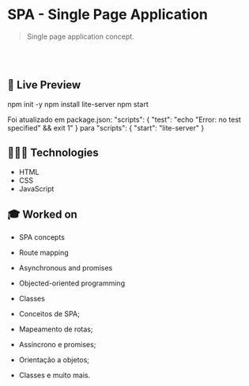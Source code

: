 # SPA - Single Page Application


> Single page application concept.
<br>

<br>

## 📝 Live Preview 

npm init -y
npm install lite-server
npm start

Foi atualizado em package.json:
 "scripts": {
    "test": "echo \"Error: no test specified\" && exit 1"
  }
  para
  "scripts": {
    "start": "lite-server"
  }

## 🧑🏻‍💻 Technologies

- HTML
- CSS
- JavaScript

## 🎓 Worked on

- SPA concepts
- Route mapping
- Asynchronous and promises
- Objected-oriented programming
- Classes 

 - Conceitos de SPA;
- Mapeamento de rotas;
- Assíncrono e promises;
- Orientação a objetos;
- Classes e muito mais.